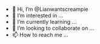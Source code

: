 - 👋 Hi, I’m @Lianwantscreampie
- 👀 I’m interested in ...
- 🌱 I’m currently learning ...
- 💞️ I’m looking to collaborate on ...
- 📫 How to reach me ...

<!---
Lianwantscreampie/Lianwantscreampie is a ✨ special ✨ repository because its `README.md` (this file) appears on your GitHub profile.
You can click the Preview link to take a look at your changes.
--->
